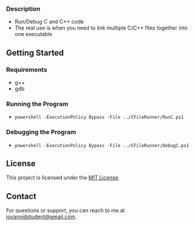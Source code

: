 ### Description

- Run/Debug C and C++ code
- The real use is when you need to link multiple C/C++ files together into one executable

## Getting Started

### Requirements

- g++
- gdb

### Running the Program

- `powershell -ExecutionPolicy Bypass -File ../CFileRunner/RunC.ps1`

### Debugging the Program

- `powershell -ExecutionPolicy Bypass -File ../CFileRunner/DebugC.ps1`

## License

This project is licensed under the [MIT License](LICENSE).

## Contact

For questions or support, you can reach to me at jovannidstudent@gmail.com.

